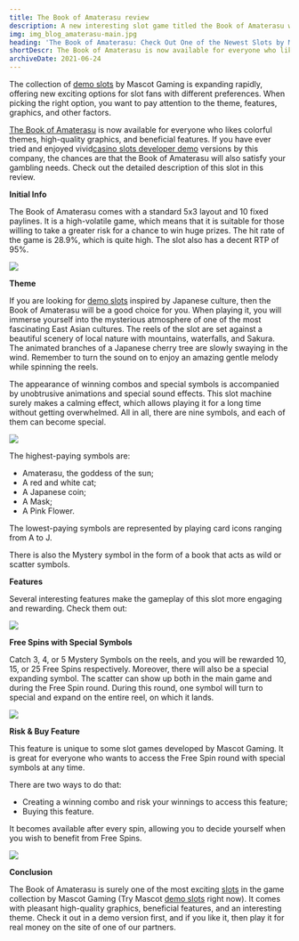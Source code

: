 ```yaml
---
title: The Book of Amaterasu review
description: A new interesting slot game titled the Book of Amaterasu was released by Mascot Gaming. If you like Japanese culture, then check it out.
img: img_blog_amaterasu-main.jpg
heading: 'The Book of Amaterasu: Check Out One of the Newest Slots by Mascot Gaming'
shortDescr: The Book of Amaterasu is now available for everyone who likes colorful themes, high-quality graphics, and beneficial features. If you have ever tried and enjoyed vivid casino slots developer demo versions by this company, the chances are that the Book of Amaterasu will also satisfy your gambling needs. Check out the detailed description of this slot in this review.
archiveDate: 2021-06-24
---
```

The collection of [demo slots](https://mascot.games/) by Mascot Gaming is expanding rapidly, offering new exciting options for slot fans with different preferences. When picking the right option, you want to pay attention to the theme, features, graphics, and other factors.

[The Book of Amaterasu](https://mascot.games/the-book-of-amaterasu) is now available for everyone who likes colorful themes, high-quality graphics, and beneficial features. If you have ever tried and enjoyed vivid[casino slots developer demo](https://mascot.games/blog/fruit-slots-by-top-casino-slot-developer-double-review) versions by this company, the chances are that the Book of Amaterasu will also satisfy your gambling needs. Check out the detailed description of this slot in this review.

**Initial Info**

The Book of Amaterasu comes with a standard 5x3 layout and 10 fixed paylines. It is a high-volatile game, which means that it is suitable for those willing to take a greater risk for a chance to win huge prizes. The hit rate of the game is 28.9%, which is quite high. The slot also has a decent RTP of 95%.

![](../../images/img_blog_amaterasu-1.jpg)

**Theme**

If you are looking for [demo slots](https://mascot.games/) inspired by Japanese culture, then the Book of Amaterasu will be a good choice for you. When playing it, you will immerse yourself into the mysterious atmosphere of one of the most fascinating East Asian cultures. The reels of the slot are set against a beautiful scenery of local nature with mountains, waterfalls, and Sakura. The animated branches of a Japanese cherry tree are slowly swaying in the wind. Remember to turn the sound on to enjoy an amazing gentle melody while spinning the reels.

The appearance of winning combos and special symbols is accompanied by unobtrusive animations and special sound effects. This slot machine surely makes a calming effect, which allows playing it for a long time without getting overwhelmed. All in all, there are nine symbols, and each of them can become special. 

![](../../images/img_blog_amaterasu-2.jpg)

The highest-paying symbols are:

*   Amaterasu, the goddess of the sun;
*   A red and white cat;
*   A Japanese coin;
*   A Mask;
*   A Pink Flower.

The lowest-paying symbols are represented by playing card icons ranging from A to J.

There is also the Mystery symbol in the form of a book that acts as wild or scatter symbols.

**Features**

Several interesting features make the gameplay of this slot more engaging and rewarding. Check them out:

![](../../images/img_blog_amaterasu-3.jpg)

**Free Spins with Special Symbols**

Catch 3, 4, or 5 Mystery Symbols on the reels, and you will be rewarded 10, 15, or 25 Free Spins respectively. Moreover, there will also be a special expanding symbol. The scatter can show up both in the main game and during the Free Spin round. During this round, one symbol will turn to special and expand on the entire reel, on which it lands.

![](../../images/img_blog_amaterasu-4.jpg)

**Risk & Buy Feature**

This feature is unique to some slot games developed by Mascot Gaming. It is great for everyone who wants to access the Free Spin round with special symbols at any time.

There are two ways to do that:

*   Creating a winning combo and risk your winnings to access this feature;
*   Buying this feature.

It becomes available after every spin, allowing you to decide yourself when you wish to benefit from Free Spins.

![](../../images/img_blog_amaterasu-5.jpg)

**Conclusion**

The Book of Amaterasu is surely one of the most exciting [slots](https://mascot.games/) in the game collection by Mascot Gaming (Try Mascot [demo slots](https://mascot.games/) right now). It comes with pleasant high-quality graphics, beneficial features, and an interesting theme. Check it out in a demo version first, and if you like it, then play it for real money on the site of one of our partners.
